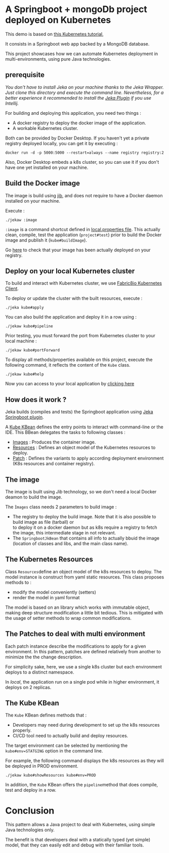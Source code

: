 # A Springboot + mongoDb project deployed on Kubernetes

This demo is based on [this Kubernetes tutorial](https://learnk8s.io/spring-boot-kubernetes-guide),

It consists in a Springboot web app backed by a MongoDB database.

This project showcases how we can automate Kubernetes deployment in multi-environments, using 
pure Java technologies.

## prerequisite

*You don't have to install Jeka on your machine thanks to the Jeka Wrapper. 
Just clone this directory and execute the command line.
Nevertheless, for a better experience it recommended to install the [Jeka Plugin](https://plugins.jetbrains.com/plugin/13489-jeka) 
if you use Intellij.*

For building and deploying this application, you need two things :
- A docker registry to deploy the docker image of the application.
- A workable Kubernetes cluster.

Both can be provided by Docker Desktop. If you haven't yet a private registry deployed locally, 
you can get it by executing :
```shell
docker run -d -p 5000:5000 --restart=always --name registry registry:2
```

Also, Docker Desktop embeds a k8s cluster, so you can use it if you don't have one yet installed on your machine.

## Build the Docker image

The image is build using [jib](https://github.com/GoogleContainerTools/jib/tree/master/jib-core), and does not require 
to have a Docker daemon installed on your machine.

Execute :
```
./jekaw :image
```
`:image` is a command shortcut defined in [local.properties file](jeka/local.properties). This actually clean, compile, test the
application (`project#test`) prior to build the Docker image and publish it (`kube#buildImage`).

Go [here](http://localhost:5000/v2/knote-java/tags/list) to check that your image has been actually deployed on your registry.

## Deploy on your local Kubernetes cluster

To build and interact with Kubernetes cluster, we use [Fabric8io Kubernetes Client](https://github.com/fabric8io/kubernetes-client).

To deploy or update the cluster with the built resources, execute : 
```shell
./jeka kube#apply
```

You can also build the application and deploy it in a row using :
```shell
./jekaw kube#pipeline
```

Prior testing, you must forward the port from Kubernetes cluster to your local machine :
```shell
./jekaw kube#portForward
```

To display all methods/properties available on this project, execute the following command, 
it reflects the content of the `Kube` class.
```shell
./jekaw kube#help
```

Now you can access to your local application by [clicking here](http://localhost:8080/)

## How does it work ?

Jeka builds (compiles and tests) the Springboot application using [Jeka Springboot 
plugin](https://github.com/jeka-dev/jeka/tree/master/plugins/dev.jeka.plugins.springboot).

A [Kube KBean](jeka/def/kube/Kube.java) defines the entry points to interact with command-line 
or the IDE. This BBean delegates the tasks to following classes :
- [Images](jeka/def/kube/Images.java) : Produces the container image.
- [Resources](jeka//def/kube/Resources.java) : Defines an object model of the Kubernetes resources to deploy.
- [Patch](jeka/def/kube/Patch.java) : Defines the variants to apply according deployment environment (K8s resources and container registry).

## The image

The image is built using *Jib* technology, so we don't need a local Docker deamon to build the image.

The `Ìmages` class needs 2 parameters to build image :
- The registry to deploy the build image. Note that it is also possible to build image as file (tarball) or  
  to deploy it on a docker daemon but as k8s require a registry to fetch the image, this intermediate stage in not relevant.
- The `SpringbootJkBean` that contains all info to actually bbuid the image (location of classes and libs, and the main class name).


## The Kubernetes Resources

Class `Resources`define an object model of the k8s resources to deploy. The model instance is construct 
from yaml static resources. This class proposes methods to :
- modify the model conveniently (setters)
- render the model in yaml format

The model is based on an library which works with immutable object, making deep structure modification
a little bit tedious. This is mitigated with the usage of setter methods to wrap common modifications.

## The Patches to deal with multi environment

Each patch instance describe the modifications to apply for a given environment.
In this pattern, patches are defined relatively from another to minimize the the change description.

For simplicity sake, here, we use a single k8s cluster but each environment deploys to a distinct namespace.

In *local*, the application run on a single pod while in higher environment, it deploys on 2 replicas.

## The Kube KBean

The `Kube` KBean defines methods that :
- Developers may need during development to set up the k8s resources properly.
- CI/CD tool need to actually build and deploy resources.

The target environment can be selected by mentioning the `kube#env=STATGING` option in the command line. 

For example, the following command displays the k8s resources as they will be deployed in PROD environment.
```shell
./jekaw kube#showResources kube#env=PROD
```

In addition, the `Kube` KBean offers the `pipeline`method that does compile, test and deploy in a row.

# Conclusion

This pattern allows a Java project to deal with Kubernetes, using simple Java technologies only.

The benefit is that developers deal with a statically typed (yet simple) model, that they can easily edit and debug 
with their familiar tools.











